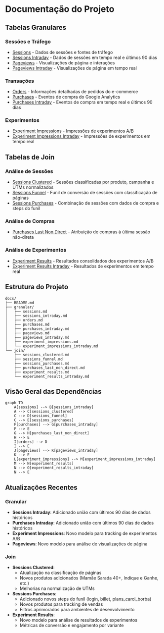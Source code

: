 # Documentação do Projeto

## Tabelas Granulares

### Sessões e Tráfego
- [Sessions](granular/sessions.md) - Dados de sessões e fontes de tráfego
- [Sessions Intraday](granular/sessions_intraday.md) - Dados de sessões em tempo real e últimos 90 dias
- [Pageviews](granular/pageviews.md) - Visualizações de página e interações
- [Pageviews Intraday](granular/pageviews_intraday.md) - Visualizações de página em tempo real

### Transações
- [Orders](granular/orders.md) - Informações detalhadas de pedidos do e-commerce
- [Purchases](granular/purchases.md) - Eventos de compra do Google Analytics
- [Purchases Intraday](granular/purchases_intraday.md) - Eventos de compra em tempo real e últimos 90 dias

### Experimentos
- [Experiment Impressions](granular/experiment_impressions.md) - Impressões de experimentos A/B
- [Experiment Impressions Intraday](granular/experiment_impressions_intraday.md) - Impressões de experimentos em tempo real

## Tabelas de Join

### Análise de Sessões
- [Sessions Clustered](join/sessions_clustered.md) - Sessões classificadas por produto, campanha e UTMs normalizados
- [Sessions Funnel](join/sessions_funnel.md) - Funil de conversão de sessões com classificação de páginas
- [Sessions Purchases](join/sessions_purchases.md) - Combinação de sessões com dados de compra e steps do funil

### Análise de Compras
- [Purchases Last Non Direct](join/purchases_last_non_direct.md) - Atribuição de compras à última sessão não-direta

### Análise de Experimentos
- [Experiment Results](join/experiment_results.md) - Resultados consolidados dos experimentos A/B
- [Experiment Results Intraday](join/experiment_results_intraday.md) - Resultados de experimentos em tempo real

## Estrutura do Projeto 

```
docs/
├── README.md
├── granular/
│   ├── sessions.md
│   ├── sessions_intraday.md
│   ├── orders.md
│   ├── purchases.md
│   ├── purchases_intraday.md
│   ├── pageviews.md
│   ├── pageviews_intraday.md
│   ├── experiment_impressions.md
│   └── experiment_impressions_intraday.md
└── join/
    ├── sessions_clustered.md
    ├── sessions_funnel.md
    ├── sessions_purchases.md
    ├── purchases_last_non_direct.md
    ├── experiment_results.md
    └── experiment_results_intraday.md
```

## Visão Geral das Dependências

```mermaid
graph TD
    A[sessions] --> B[sessions_intraday]
    A --> C[sessions_clustered]
    C --> D[sessions_funnel]
    C --> E[sessions_purchases]
    F[purchases] --> G[purchases_intraday]
    F --> E
    G --> H[purchases_last_non_direct]
    H --> E
    I[orders] --> D
    I --> E
    J[pageviews] --> K[pageviews_intraday]
    K --> E
    L[experiment_impressions] --> M[experiment_impressions_intraday]
    M --> N[experiment_results]
    N --> O[experiment_results_intraday]
    N --> E
```

## Atualizações Recentes

### Granular
- **Sessions Intraday**: Adicionado união com últimos 90 dias de dados históricos
- **Purchases Intraday**: Adicionado união com últimos 90 dias de dados históricos
- **Experiment Impressions**: Novo modelo para tracking de experimentos A/B
- **Pageviews**: Novo modelo para análise de visualizações de página

### Join
- **Sessions Clustered**: 
  - Atualização na classificação de páginas
  - Novos produtos adicionados (Mamãe Sarada 40+, Indique e Ganhe, etc.)
  - Melhorias na normalização de UTMs
- **Sessions Purchases**:
  - Adicionado novos steps do funil (login, billet, plans_carol_borba)
  - Novos produtos para tracking de vendas
  - Filtros aprimorados para ambientes de desenvolvimento
- **Experiment Results**:
  - Novo modelo para análise de resultados de experimentos
  - Métricas de conversão e engajamento por variante 